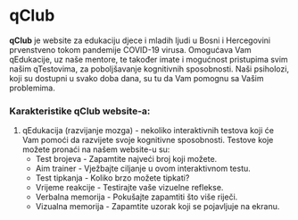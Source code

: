 # qClub
**qClub** je website za edukaciju djece i mladih ljudi u Bosni i Hercegovini prvenstveno tokom pandemije COVID-19 virusa. Omogućava Vam qEdukacije, uz naše mentore, te također imate i mogućnost pristupima svim našim qTestovima, za poboljšavanje kognitivnih sposobnosti. Naši psiholozi, koji su dostupni u svako doba dana, su tu da Vam pomognu sa Vašim problemima. 
### Karakteristike qClub website-a:
1. qEdukacija (razvijanje mozga) - nekoliko interaktivnih testova koji će Vam pomoći da razvijete svoje kognitivne sposobnosti. Testove koje možete pronaći na našem website-u su:
   - Test brojeva - Zapamtite najveći broj koji možete.
   - Aim trainer - Vježbajte ciljanje u ovom interaktivnom testu.
   - Test tipkanja - Koliko brzo možete tipkati?
   - Vrijeme reakcije - Testirajte vaše vizuelne reflekse.
   - Verbalna memorija - Pokušajte zapamtiti što više riječi.
   - Vizualna memorija - Zapamtite uzorak koji se pojavljuje na ekranu.
 
